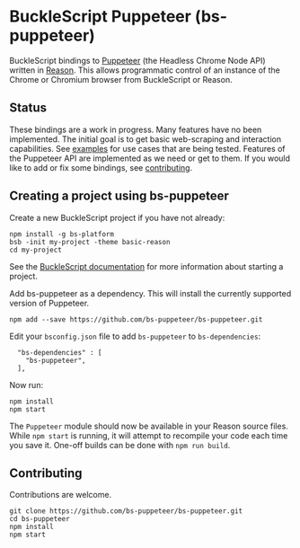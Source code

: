 # BuckleScript Puppeteer (bs-puppeteer)

BuckleScript bindings to
[Puppeteer](https://github.com/GoogleChrome/puppeteer)
(the Headless Chrome Node API)
written in [Reason](https://reasonml.github.io).
This allows programmatic control of an instance of the Chrome or Chromium browser
from BuckleScript or Reason.

## Status

These bindings are a work in progress.
Many features have no been implemented.
The initial goal is to get basic web-scraping and interaction capabilities.
See [examples](examples/)
for use cases that are being tested.
Features of the Puppeteer API are implemented as we need or get to them.
If you would like to add or fix some bindings, see [contributing](#contributing).

## Creating a project using bs-puppeteer

Create a new BuckleScript project if you have not already:
```
npm install -g bs-platform
bsb -init my-project -theme basic-reason
cd my-project
```
See the
[BuckleScript documentation](https://bucklescript.github.io/docs/en/installation.html)
for more information about starting a project.

Add bs-puppeteer as a dependency.
This will install the currently supported version of Puppeteer.
```
npm add --save https://github.com/bs-puppeteer/bs-puppeteer.git
```

Edit your `bsconfig.json` file to add `bs-puppeteer` to `bs-dependencies`:
```
  "bs-dependencies" : [
    "bs-puppeteer",
  ],
```

Now run:
```
npm install
npm start
```
The `Puppeteer` module should now be available in your Reason source files.
While `npm start` is running, it will attempt to recompile your code each time you save it.
One-off builds can be done with `npm run build`.

## Contributing

Contributions are welcome.
```
git clone https://github.com/bs-puppeteer/bs-puppeteer.git
cd bs-puppeteer
npm install
npm start
```
